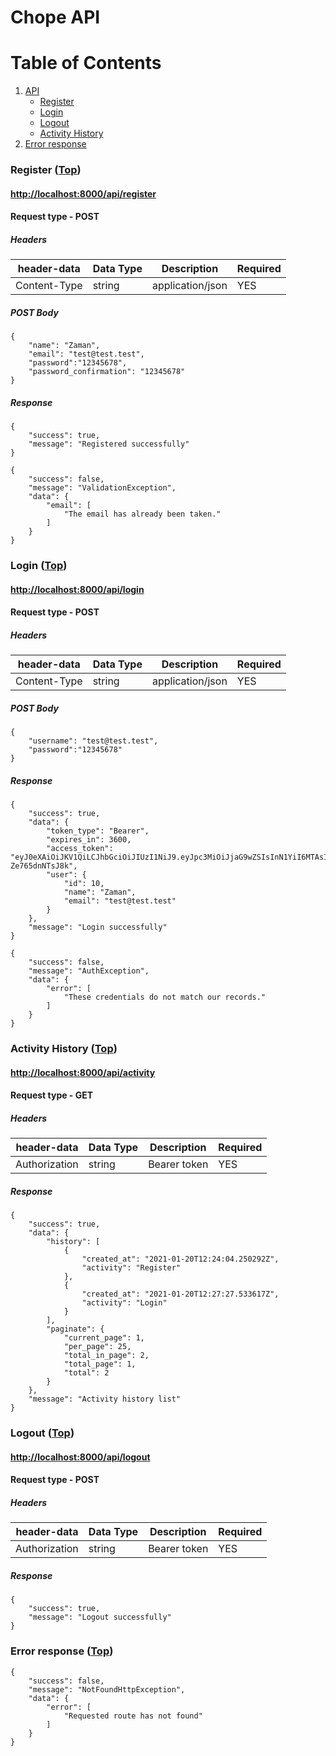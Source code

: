 # Chope API

# Table of Contents <a name="toc"></a>

1. [API](#api)
	- [Register](#register)
	- [Login](#login)
	- [Logout](#logout)
	- [Activity History](#activity)
2. [Error response](#er)

### Register <a name="register"></a> ([Top](#toc))
#### [http://localhost:8000/api/register](http://localhost:8000/api/register)
#### Request type - POST
##### Headers
header-data |Data Type | Description | Required
--- | --- | --- | ---
Content-Type | string | application/json | YES
##### POST Body

```
{
    "name": "Zaman",
    "email": "test@test.test",
    "password":"12345678",
    "password_confirmation": "12345678"
}

```
##### Response
```
{
    "success": true,
    "message": "Registered successfully"
}
```
```
{
    "success": false,
    "message": "ValidationException",
    "data": {
        "email": [
            "The email has already been taken."
        ]
    }
}
```

### Login <a name="login"></a> ([Top](#toc))
#### [http://localhost:8000/api/login](http://localhost:8000/api/login)
#### Request type - POST
##### Headers
header-data |Data Type | Description | Required
--- | --- | --- | ---
Content-Type | string | application/json | YES
##### POST Body

```
{
    "username": "test@test.test",
    "password":"12345678"
}

```
##### Response
```
{
    "success": true,
    "data": {
        "token_type": "Bearer",
        "expires_in": 3600,
        "access_token": "eyJ0eXAiOiJKV1QiLCJhbGciOiJIUzI1NiJ9.eyJpc3MiOiJjaG9wZSIsInN1YiI6MTAsImlhdCI6MTYxMTE0NzQwMSwiZXhwIjoxNjExMTUxMDAxfQ.r0BBVKEF90QrEdrihq7I5D7NzLyTI-Ze765dnNTsJ8k",
        "user": {
            "id": 10,
            "name": "Zaman",
            "email": "test@test.test"
        }
    },
    "message": "Login successfully"
}
```

```
{
    "success": false,
    "message": "AuthException",
    "data": {
        "error": [
            "These credentials do not match our records."
        ]
    }
}
```

### Activity History <a name="activity"></a> ([Top](#toc))
#### [http://localhost:8000/api/activity](http://localhost:8000/api/activity)
#### Request type - GET
##### Headers
header-data |Data Type | Description | Required
--- | --- | --- | ---
Authorization | string | Bearer token | YES

##### Response
```
{
    "success": true,
    "data": {
        "history": [
            {
                "created_at": "2021-01-20T12:24:04.250292Z",
                "activity": "Register"
            },
            {
                "created_at": "2021-01-20T12:27:27.533617Z",
                "activity": "Login"
            }
        ],
        "paginate": {
            "current_page": 1,
            "per_page": 25,
            "total_in_page": 2,
            "total_page": 1,
            "total": 2
        }
    },
    "message": "Activity history list"
}
```

### Logout <a name="logout"></a> ([Top](#toc))
#### [http://localhost:8000/api/logout](http://localhost:8000/api/logout)
#### Request type - POST
##### Headers
header-data |Data Type | Description | Required
--- | --- | --- | ---
Authorization | string | Bearer token | YES

##### Response
```
{
    "success": true,
    "message": "Logout successfully"
}
```

### Error response <a name="er"></a> ([Top](#toc))

```
{
    "success": false,
    "message": "NotFoundHttpException",
    "data": {
        "error": [
            "Requested route has not found"
        ]
    }
}
```
